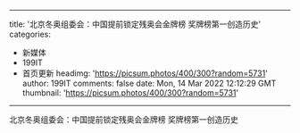 
---
title: '北京冬奥组委会：中国提前锁定残奥会金牌榜 奖牌榜第一创造历史'
categories: 
 - 新媒体
 - 199IT
 - 首页更新
headimg: 'https://picsum.photos/400/300?random=5731'
author: 199IT
comments: false
date: Mon, 14 Mar 2022 12:12:29 GMT
thumbnail: 'https://picsum.photos/400/300?random=5731'
---

<div>   
北京冬奥组委会：中国提前锁定残奥会金牌榜 奖牌榜第一创造历史  
</div>
            